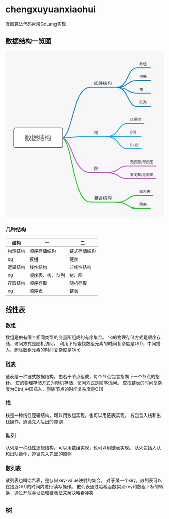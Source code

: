 # chengxuyuanxiaohui
漫画算法代码片段GoLang实现

## 数据结构一览图

![img.png](img.png)

### 几种结构
| 结构 | 一 | 二 | 
| --- | --- | --- |
| 物理结构 | 顺序存储结构 | 链式存储结构 | 
| eg | 数组 | 链表 |
| 逻辑结构 | 线性结构 | 非线性结构 |
| eg | 顺序表、栈、队列 |树、图 |
| 存取结构 | 顺序存取 | 随机存取 |
| eg | 顺序表 | 链表 |

## 线性表

### 数组
数组是由有限个相同类型的变量所组成的有序集合。
它的物理存储方式是顺序存储，访问方式是随机访问。
利用下标查找数组元素的时间复杂度是O(1)，中间插入、删除数组元素的时间复杂度是O(n)
### 链表
链表是一种链式数据结构，由若干节点组成，每个节点包含指向下一个节点的指针。
它的物理存储方式为随机存储，访问方式是顺序访问。
查找链表的时间复杂度为O(n),中国插入、删除节点的时间复杂度是O(1)
### 栈
栈是一种线性逻辑结构，可以用数组实现，也可以用链表实现。
栈包含入栈和出栈操作，遵循先入后出的原则
### 队列
队列是一种线性逻辑结构，可以用数组实现，也可以用链表实现。
队列包括入队和出队操作，遵循先入先出的原则
### 散列表
散列表也叫哈希表，是存储key-value映射的集合。
对于某一个key，散列表可以在接近O(1)的时间内进行读写操作。
散列表通过哈希函数实现key和数组下标的转换，通过开放寻址法和链表法来解决哈希冲突

## 树

